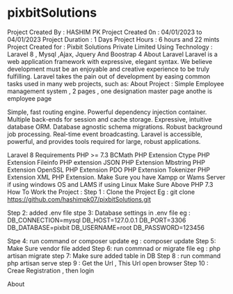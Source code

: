 # pixbitSolutions
Project Created By : HASHIM PK
Project Created 0n : 04/01/2023 to 04/01/2023
Project Duration : 1 Days
Project Hours    : 6 hours and 22 mints
Project Created for : Pixbit Solutions Private Limited
Using Technology : Laravel 8 , Mysql ,Ajax, Jquery And Boostrap 4
About Laravel
Laravel is a web application framework with expressive, elegant syntax. We believe development must be an enjoyable and creative experience to be truly fulfilling. Laravel takes the pain out of development by easing common tasks used in many web projects, such as:
About Project : 
 Simple Employee management system , 2 pages , one designation master page anothe is employee page
 
Simple, fast routing engine.
Powerful dependency injection container.
Multiple back-ends for session and cache storage.
Expressive, intuitive database ORM.
Database agnostic schema migrations.
Robust background job processing.
Real-time event broadcasting.
Laravel is accessible, powerful, and provides tools required for large, robust applications.

Laravel 8 Requirements
PHP >= 7.3 
BCMath PHP Extension 
Ctype PHP Extension 
Fileinfo PHP extension 
JSON PHP Extension 
Mbstring PHP Extension 
OpenSSL PHP Extension 
PDO PHP Extension 
Tokenizer PHP Extension 
XML PHP Extension. 
Make Sure you have Xampp or Wams Server if using windows OS and LAMS if using Linux
Make Sure Above PHP 7.3
How To Work the Project :
Step 1 : Clone the Project Eg : git clone https://github.com/hashimpk07/pixbitSolutions.git

Step 2: added .env file stpe 3: Database settings in .env file eg : DB_CONNECTION=mysql DB_HOST=127.0.0.1 DB_PORT=3306 DB_DATABASE=pixbit DB_USERNAME=root DB_PASSWORD=123456

Stpe 4: run command or composer update eg : composer update Step 5: Make Sure vendor file added Step 6: run commnad or migrate file eg : php artisan migrate step 7: Make sure added table in DB Step 8 : run command php artisan serve step 9 : Get the Url , This Url open browser Step 10 : Creae Registration , then login

About
